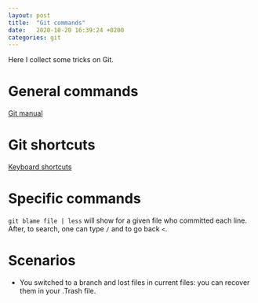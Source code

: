```yaml
---
layout: post
title:  "Git commands"
date:   2020-10-20 16:39:24 +0200
categories: git
---
```


Here I collect some tricks on Git. 

# General commands

[Git manual][manual]

# Git shortcuts

[Keyboard shortcuts][shortcuts]

# Specific commands

`git blame file | less` will show for a given file who committed each line. After, to search, one can type `/` and to go back `<`.  

[manual]: https://git-scm.com/book/en/v2
[shortcuts]: https://help.github.com/en/enterprise/2.15/user/articles/keyboard-shortcuts

# Scenarios

- You switched to a branch and lost files in current files: you can recover them in your .Trash file. 
